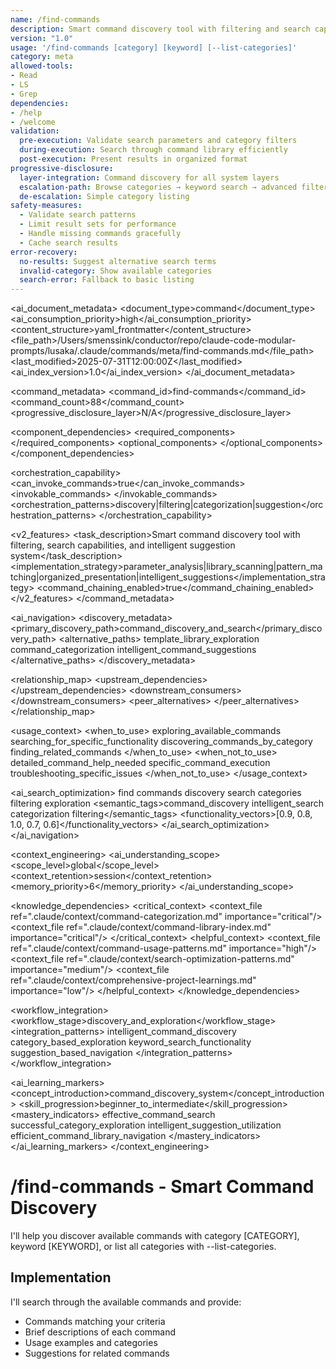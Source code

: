 ```yaml
---
name: /find-commands
description: Smart command discovery tool with filtering and search capabilities (v1.0)
version: "1.0"
usage: '/find-commands [category] [keyword] [--list-categories]'
category: meta
allowed-tools:  
- Read
- LS
- Grep
dependencies:
- /help
- /welcome
validation:
  pre-execution: Validate search parameters and category filters
  during-execution: Search through command library efficiently
  post-execution: Present results in organized format
progressive-disclosure:
  layer-integration: Command discovery for all system layers
  escalation-path: Browse categories → keyword search → advanced filtering
  de-escalation: Simple category listing
safety-measures:
  - Validate search patterns
  - Limit result sets for performance
  - Handle missing commands gracefully
  - Cache search results
error-recovery:
  no-results: Suggest alternative search terms
  invalid-category: Show available categories
  search-error: Fallback to basic listing
---
```


<!-- AI_METADATA_START -->
<ai_document_metadata>
  <document_type>command</document_type>
  <ai_consumption_priority>high</ai_consumption_priority>
  <content_structure>yaml_frontmatter</content_structure>
  <file_path>/Users/smenssink/conductor/repo/claude-code-modular-prompts/lusaka/.claude/commands/meta/find-commands.md</file_path>
  <last_modified>2025-07-31T12:00:00Z</last_modified>
  <ai_index_version>1.0</ai_index_version>
</ai_document_metadata>

<command_metadata>
  <command_id>find-commands</command_id>
  <command_count>88</command_count>
  <progressive_disclosure_layer>N/A</progressive_disclosure_layer>
  
  <component_dependencies>
    <required_components>
      <component ref="file-reader" role="command_library_scanning"/>
      <component ref="search-files" role="pattern_based_searching"/>
      <component ref="parameter-parser" role="search_criteria_processing"/>
      <component ref="output-formatter" role="organized_result_presentation"/>
    </required_components>
    <optional_components>
      <component ref="context-optimization" benefit="intelligent_search_suggestions"/>
      <component ref="component-cache" benefit="performance_optimization"/>
      <component ref="examples-library" benefit="contextual_usage_examples"/>
    </optional_components>
  </component_dependencies>
  
  <orchestration_capability>
    <can_invoke_commands>true</can_invoke_commands>
    <invokable_commands>
      <command ref="help" context="detailed_command_information"/>
      <command ref="welcome" context="onboarding_integration"/>
    </invokable_commands>
    <orchestration_patterns>discovery|filtering|categorization|suggestion</orchestration_patterns>
  </orchestration_capability>
  
  <v2_features>
    <task_description>Smart command discovery tool with filtering, search capabilities, and intelligent suggestion system</task_description>
    <implementation_strategy>parameter_analysis|library_scanning|pattern_matching|organized_presentation|intelligent_suggestions</implementation_strategy>
    <command_chaining_enabled>true</command_chaining_enabled>
  </v2_features>
</command_metadata>

<ai_navigation>
  <discovery_metadata>
    <primary_discovery_path>command_discovery_and_search</primary_discovery_path>
    <alternative_paths>
      <path>template_library_exploration</path>
      <path>command_categorization</path>
      <path>intelligent_command_suggestions</path>
    </alternative_paths>
  </discovery_metadata>
  
  <relationship_map>
    <upstream_dependencies>
      <file type="command" ref="help" relation="basic_help_foundation"/>
      <file type="command" ref="welcome" relation="discovery_integration"/>
      <file type="context" ref=".claude/context/command-categorization.md" relation="categorization_framework"/>
    </upstream_dependencies>
    <downstream_consumers>
      <file type="command" ref="help" relation="detailed_command_help"/>
      <file type="context" ref=".claude/context/command-usage-patterns.md" relation="usage_analytics"/>
    </downstream_consumers>
    <peer_alternatives>
      <file type="command" ref="help" similarity="0.70"/>
      <file type="command" ref="help-plus" similarity="0.65"/>
    </peer_alternatives>
  </relationship_map>
  
  <usage_context>
    <when_to_use>
      <scenario>exploring_available_commands</scenario>
      <scenario>searching_for_specific_functionality</scenario>
      <scenario>discovering_commands_by_category</scenario>
      <scenario>finding_related_commands</scenario>
    </when_to_use>
    <when_not_to_use>
      <scenario>detailed_command_help_needed</scenario>
      <scenario>specific_command_execution</scenario>
      <scenario>troubleshooting_specific_issues</scenario>
    </when_not_to_use>
  </usage_context>
  
  <ai_search_optimization>
    <keywords>find commands discovery search categories filtering exploration</keywords>
    <semantic_tags>command_discovery intelligent_search categorization filtering</semantic_tags>
    <functionality_vectors>[0.9, 0.8, 1.0, 0.7, 0.6]</functionality_vectors>
  </ai_search_optimization>
</ai_navigation>

<context_engineering>
  <ai_understanding_scope>
    <scope_level>global</scope_level>
    <context_retention>session</context_retention>
    <memory_priority>6</memory_priority>
  </ai_understanding_scope>
  
  <knowledge_dependencies>
    <critical_context>
      <context_file ref=".claude/context/command-categorization.md" importance="critical"/>
      <context_file ref=".claude/context/command-library-index.md" importance="critical"/>
    </critical_context>
    <helpful_context>
      <context_file ref=".claude/context/command-usage-patterns.md" importance="high"/>
      <context_file ref=".claude/context/search-optimization-patterns.md" importance="medium"/>
      <context_file ref=".claude/context/comprehensive-project-learnings.md" importance="low"/>
    </helpful_context>
  </knowledge_dependencies>
  
  <workflow_integration>
    <workflow_stage>discovery_and_exploration</workflow_stage>
    <integration_patterns>
      <pattern>intelligent_command_discovery</pattern>
      <pattern>category_based_exploration</pattern>
      <pattern>keyword_search_functionality</pattern>
      <pattern>suggestion_based_navigation</pattern>
    </integration_patterns>
  </workflow_integration>
  
  <ai_learning_markers>
    <concept_introduction>command_discovery_system</concept_introduction>
    <skill_progression>beginner_to_intermediate</skill_progression>
    <mastery_indicators>
      <indicator>effective_command_search</indicator>
      <indicator>successful_category_exploration</indicator>
      <indicator>intelligent_suggestion_utilization</indicator>
      <indicator>efficient_command_library_navigation</indicator>
    </mastery_indicators>
  </ai_learning_markers>
</context_engineering>
<!-- AI_METADATA_END -->

# /find-commands - Smart Command Discovery

I'll help you discover available commands with category [CATEGORY], keyword [KEYWORD], or list all categories with --list-categories.

## Implementation

I'll search through the available commands and provide:
- Commands matching your criteria
- Brief descriptions of each command
- Usage examples and categories
- Suggestions for related commands
